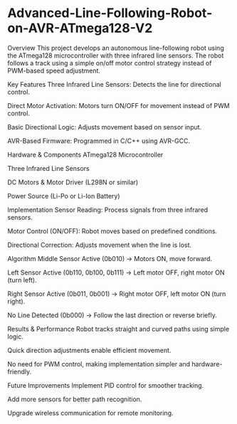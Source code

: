 # Advanced-Line-Following-Robot-on-AVR-ATmega128-V2
Overview
This project develops an autonomous line-following robot using the ATmega128 microcontroller with three infrared line sensors. The robot follows a track using a simple on/off motor control strategy instead of PWM-based speed adjustment.

Key Features
Three Infrared Line Sensors: Detects the line for directional control.

Direct Motor Activation: Motors turn ON/OFF for movement instead of PWM control.

Basic Directional Logic: Adjusts movement based on sensor input.

AVR-Based Firmware: Programmed in C/C++ using AVR-GCC.

Hardware & Components
ATmega128 Microcontroller

Three Infrared Line Sensors

DC Motors & Motor Driver (L298N or similar)

Power Source (Li-Po or Li-Ion Battery)

Implementation
Sensor Reading: Process signals from three infrared sensors.

Motor Control (ON/OFF): Robot moves based on predefined conditions.

Directional Correction: Adjusts movement when the line is lost.

Algorithm
Middle Sensor Active (0b010) → Motors ON, move forward.

Left Sensor Active (0b110, 0b100, 0b111) → Left motor OFF, right motor ON (turn left).

Right Sensor Active (0b011, 0b001) → Right motor OFF, left motor ON (turn right).

No Line Detected (0b000) → Follow the last direction or reverse briefly.

Results & Performance
Robot tracks straight and curved paths using simple logic.

Quick direction adjustments enable efficient movement.

No need for PWM control, making implementation simpler and hardware-friendly.

Future Improvements
Implement PID control for smoother tracking.

Add more sensors for better path recognition.

Upgrade wireless communication for remote monitoring.
